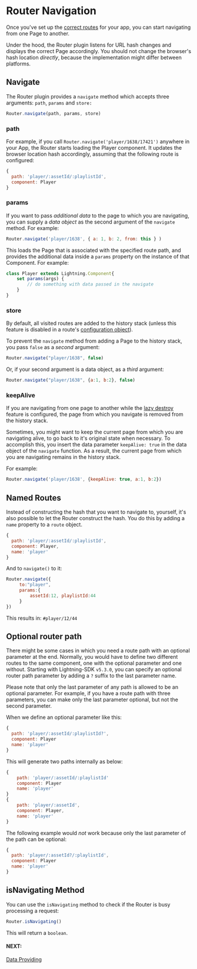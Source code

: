 # Router Navigation

Once you've set up the [correct routes](configuration.md) for your app, you can start navigating from one Page to another.

Under the hood, the Router plugin listens for URL hash changes and displays the correct Page accordingly. You should
not change the browser's hash location *directly*, because the implementation might differ between platforms.

## Navigate

The Router plugin provides a `navigate` method which accepts three arguments: `path`, `params` and `store:`

```js
Router.navigate(path, params, store)
```

### path

For example, if you call `Router.navigate('player/1638/17421')` anywhere in your App, the Router starts loading the Player component. It updates the browser location hash accordingly, assuming that the following route is configured:

```js
{
  path: 'player/:assetId/:playlistId',
  component: Player
}
```

### params

If you want to pass *additional data* to the page to which you are navigating, you can supply a *data object* as the second argument of the `navigate` method. For example:

```js
Router.navigate('player/1638', { a: 1, b: 2, from: this } )
```

This loads the Page that is associated with the specified route path, and provides the additional data inside a `params` property on the instance of that Component. For example:

```js
class Player extends Lightning.Component{
    set params(args) {
        // do something with data passed in the navigate
    }
}
```

### store

By default, all visited routes are added to the history stack (unless this feature is disabled in a route's [configuration object](configuration.md#preventstorage)).

To prevent the `navigate` method from adding a Page to the history stack, you pass `false` as a *second* argument:

```js
Router.navigate("player/1638", false)
```

Or, if your second argument is a data object, as a *third* argument:

```js
Router.navigate("player/1638", {a:1, b:2}, false)
```

### keepAlive

If you are navigating from one page to another while the [lazy destroy](settings.md#lazyDestroy) feature is configured, the page from which you navigate is removed from the history stack.

Sometimes, you might want to keep the current page from which you are navigating alive, to go back to it's original state when necessary. To accomplish this, you insert the data parameter `keepAlive: true` in the data object of the `navigate` function. As a result, the current page from which you are navigating remains in the history stack.

For example:

```js
Router.navigate('player/1638', {keepAlive: true, a:1, b:2})
```

## Named Routes

Instead of constructing the hash that you want to navigate to, yourself, it's also possible to let the Router construct the hash.
You do this by adding a `name` property to a `route` object.

```js
{
  path: 'player/:assetId/:playlistId',
  component: Player,
  name: 'player'
}
```

And to `navigate()` to it:

```js
Router.navigate({
     to:"player",
     params:{
         assetId:12, playlistId:44
     }
})
```

This results in: `#player/12/44`

## Optional router path

There might be some cases in which you need a route path with an optional parameter at the end. Normally, you would have to define two different routes to the same component, one with the optional parameter and one without. Starting with Lightning-SDK `v5.3.0`, you can specify an optional router path parameter by adding a `?` suffix to the last parameter name.

Please note that only the last parameter of any path is allowed to be an optional parameter. For example, if you have a route path with three parameters, you can make only the last parameter optional, but not the second parameter.

When we define an optional parameter like this:
```js
{
  path: 'player/:assetId/:playlistId?',
  component: Player
  name: 'player'
}
```

This will generate two paths internally as below:

```js
{
    path: 'player/:assetId/:playlistId'
    component: Player
    name: 'player'
}
{
    path: 'player/:assetId',
    component: Player,
    name: 'player'
}
```

The following example would *not* work because only the last parameter of the path can be optional:

```js
{
  path: 'player/:assetId?/:playlistId',
  component: Player
  name: 'player'
}
```


## isNavigating Method

 You can use the `isNavigating` method to check if the Router is busy processing a request:

```js
Router.isNavigating()
```
This will return a `boolean`.

#### NEXT:
[Data Providing](dataproviding.md)
